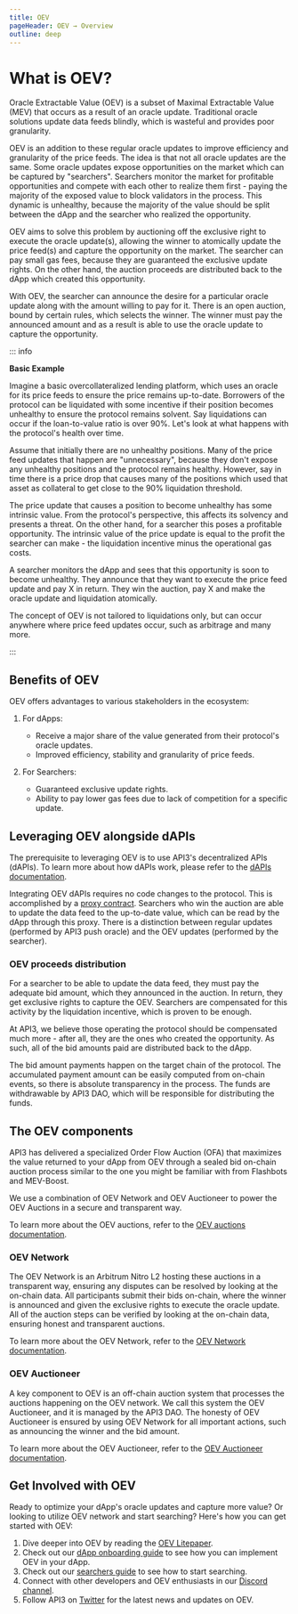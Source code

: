 ```yaml
---
title: OEV
pageHeader: OEV → Overview
outline: deep
---
```


<PageHeader/>

# What is OEV?

Oracle Extractable Value (OEV) is a subset of Maximal Extractable Value (MEV)
that occurs as a result of an oracle update. Traditional oracle solutions update
data feeds blindly, which is wasteful and provides poor granularity.

OEV is an addition to these regular oracle updates to improve efficiency and
granularity of the price feeds. The idea is that not all oracle updates are the
same. Some oracle updates expose opportunities on the market which can be
captured by "searchers". Searchers monitor the market for profitable
opportunities and compete with each other to realize them first - paying the
majority of the exposed value to block validators in the process. This dynamic
is unhealthy, because the majority of the value should be split between the dApp
and the searcher who realized the opportunity.

OEV aims to solve this problem by auctioning off the exclusive right to execute
the oracle update(s), allowing the winner to atomically update the price feed(s)
and capture the opportunity on the market. The searcher can pay small gas fees,
because they are guaranteed the exclusive update rights. On the other hand, the
auction proceeds are distributed back to the dApp which created this
opportunity.

With OEV, the searcher can announce the desire for a particular oracle update
along with the amount willing to pay for it. There is an open auction, bound by
certain rules, which selects the winner. The winner must pay the announced
amount and as a result is able to use the oracle update to capture the
opportunity.

::: info

**Basic Example**

Imagine a basic overcollateralized lending platform, which uses an oracle for
its price feeds to ensure the price remains up-to-date. Borrowers of the
protocol can be liquidated with some incentive if their position becomes
unhealthy to ensure the protocol remains solvent. Say liquidations can occur if
the loan-to-value ratio is over 90%. Let's look at what happens with the
protocol's health over time.

Assume that initially there are no unhealthy positions. Many of the price feed
updates that happen are "unnecessary", because they don't expose any unhealthy
positions and the protocol remains healthy. However, say in time there is a
price drop that causes many of the positions which used that asset as collateral
to get close to the 90% liquidation threshold.

The price update that causes a position to become unhealthy has some intrinsic
value. From the protocol's perspective, this affects its solvency and presents a
threat. On the other hand, for a searcher this poses a profitable opportunity.
The intrinsic value of the price update is equal to the profit the searcher can
make - the liquidation incentive minus the operational gas costs.

A searcher monitors the dApp and sees that this opportunity is soon to become
unhealthy. They announce that they want to execute the price feed update and pay
X in return. They win the auction, pay X and make the oracle update and
liquidation atomically.

The concept of OEV is not tailored to liquidations only, but can occur anywhere
where price feed updates occur, such as arbitrage and many more.

:::

## Benefits of OEV

OEV offers advantages to various stakeholders in the ecosystem:

1. For dApps:

   - Receive a major share of the value generated from their protocol's oracle
     updates.
   - Improved efficiency, stability and granularity of price feeds.

2. For Searchers:

   - Guaranteed exclusive update rights.
   - Ability to pay lower gas fees due to lack of competition for a specific
     update.

## Leveraging OEV alongside dAPIs

The prerequisite to leveraging OEV is to use API3's decentralized APIs (dAPIs).
To learn more about how dAPIs work, please refer to the
[dAPIs documentation](/dapis/).

Integrating OEV dAPIs requires no code changes to the protocol. This is
accomplished by a [proxy contract](/oev/dapps/#proxy-contract). Searchers who
win the auction are able to update the data feed to the up-to-date value, which
can be read by the dApp through this proxy. There is a distinction between
regular updates (performed by API3 push oracle) and the OEV updates (performed
by the searcher).

### OEV proceeds distribution

For a searcher to be able to update the data feed, they must pay the adequate
bid amount, which they announced in the auction. In return, they get exclusive
rights to capture the OEV. Searchers are compensated for this activity by the
liquidation incentive, which is proven to be enough.

At API3, we believe those operating the protocol should be compensated much
more - after all, they are the ones who created the opportunity. As such, all of
the bid amounts paid are distributed back to the dApp.

The bid amount payments happen on the target chain of the protocol. The
accumulated payment amount can be easily computed from on-chain events, so there
is absolute transparency in the process. The funds are withdrawable by API3 DAO,
which will be responsible for distributing the funds.

<!-- TODO: Document auto BD here -->

## The OEV components

API3 has delivered a specialized Order Flow Auction (OFA) that maximizes the
value returned to your dApp from OEV through a sealed bid on-chain auction
process similar to the one you might be familiar with from Flashbots and
MEV-Boost.

We use a combination of OEV Network and OEV Auctioneer to power the OEV Auctions
in a secure and transparent way.

<!-- TODO: Mention audits -->

To learn more about the OEV auctions, refer to the
[OEV auctions documentation](/oev/overview/auction-cycle).

### OEV Network

The OEV Network is an Arbitrum Nitro L2 hosting these auctions in a transparent
way, ensuring any disputes can be resolved by looking at the on-chain data. All
participants submit their bids on-chain, where the winner is announced and given
the exclusive rights to execute the oracle update. All of the auction steps can
be verified by looking at the on-chain data, ensuring honest and transparent
auctions.

To learn more about the OEV Network, refer to the
[OEV Network documentation](/oev/overview/oev-network).

### OEV Auctioneer

A key component to OEV is an off-chain auction system that processes the
auctions happening on the OEV network. We call this system the OEV Auctioneer,
and it is managed by the API3 DAO. The honesty of OEV Auctioneer is ensured by
using OEV Network for all important actions, such as announcing the winner and
the bid amount.

To learn more about the OEV Auctioneer, refer to the
[OEV Auctioneer documentation](/oev/overview/oev-auctioneer).

## Get Involved with OEV

Ready to optimize your dApp's oracle updates and capture more value? Or looking
to utilize OEV network and start searching? Here's how you can get started with
OEV:

<!-- TODO: Update discord and Twitter links -->

1. Dive deeper into OEV by reading the
   [OEV Litepaper](https://raw.githubusercontent.com/api3dao/oev-litepaper/main/oev-litepaper.pdf).
2. Check out our [dApp onboarding guide](/oev/dapps/) to see how you can
   implement OEV in your dApp.
3. Check out our [searchers guide](/oev/searchers/) to see how to start
   searching.
4. Connect with other developers and OEV enthusiasts in our
   [Discord channel](#).
5. Follow API3 on [Twitter](#) for the latest news and updates on OEV.
